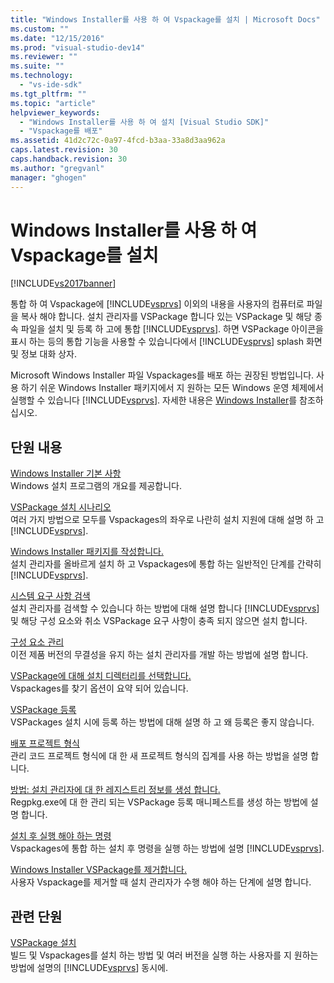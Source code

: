```yaml
---
title: "Windows Installer를 사용 하 여 Vspackage를 설치 | Microsoft Docs"
ms.custom: ""
ms.date: "12/15/2016"
ms.prod: "visual-studio-dev14"
ms.reviewer: ""
ms.suite: ""
ms.technology: 
  - "vs-ide-sdk"
ms.tgt_pltfrm: ""
ms.topic: "article"
helpviewer_keywords: 
  - "Windows Installer를 사용 하 여 설치 [Visual Studio SDK]"
  - "Vspackage를 배포"
ms.assetid: 41d2c72c-0a97-4fcd-b3aa-33a8d3aa962a
caps.latest.revision: 30
caps.handback.revision: 30
ms.author: "gregvanl"
manager: "ghogen"
---
```

# Windows Installer를 사용 하 여 Vspackage를 설치
[!INCLUDE[vs2017banner](../../code-quality/includes/vs2017banner.md)]

통합 하 여 Vspackage에 [!INCLUDE[vsprvs](../../code-quality/includes/vsprvs_md.md)] 이외의 내용을 사용자의 컴퓨터로 파일을 복사 해야 합니다.  설치 관리자를 VSPackage 합니다 있는 VSPackage 및 해당 종속 파일을 설치 및 등록 하 고에 통합 [!INCLUDE[vsprvs](../../code-quality/includes/vsprvs_md.md)].  하면 VSPackage 아이콘을 표시 하는 등의 통합 기능을 사용할 수 있습니다에서 [!INCLUDE[vsprvs](../../code-quality/includes/vsprvs_md.md)] splash 화면 및 정보 대화 상자.  
  
 Microsoft Windows Installer 파일 Vspackages를 배포 하는 권장된 방법입니다.  사용 하기 쉬운 Windows Installer 패키지에서 지 원하는 모든 Windows 운영 체제에서 실행할 수 있습니다 [!INCLUDE[vsprvs](../../code-quality/includes/vsprvs_md.md)].  자세한 내용은 [Windows Installer](http://msdn.microsoft.com/ko-kr/121be21b-b916-43e2-8f10-8b080516d2a0)를 참조하십시오.  
  
## 단원 내용  
 [Windows Installer 기본 사항](../../extensibility/internals/windows-installer-basics.md)  
 Windows 설치 프로그램의 개요를 제공합니다.  
  
 [VSPackage 설치 시나리오](../../extensibility/internals/vspackage-setup-scenarios.md)  
 여러 가지 방법으로 모두를 Vspackages의 좌우로 나란히 설치 지원에 대해 설명 하 고 [!INCLUDE[vsprvs](../../code-quality/includes/vsprvs_md.md)].  
  
 [Windows Installer 패키지를 작성합니다.](../../extensibility/internals/authoring-a-windows-installer-package.md)  
 설치 관리자를 올바르게 설치 하 고 Vspackages에 통합 하는 일반적인 단계를 간략히 [!INCLUDE[vsprvs](../../code-quality/includes/vsprvs_md.md)].  
  
 [시스템 요구 사항 검색](../../extensibility/internals/detecting-system-requirements.md)  
 설치 관리자를 검색할 수 있습니다 하는 방법에 대해 설명 합니다 [!INCLUDE[vsprvs](../../code-quality/includes/vsprvs_md.md)] 및 해당 구성 요소와 취소 VSPackage 요구 사항이 충족 되지 않으면 설치 합니다.  
  
 [구성 요소 관리](../../extensibility/internals/component-management.md)  
 이전 제품 버전의 무결성을 유지 하는 설치 관리자를 개발 하는 방법에 설명 합니다.  
  
 [VSPackage에 대해 설치 디렉터리를 선택합니다.](../../extensibility/internals/choosing-the-installation-directory-for-a-vspackage.md)  
 Vspackages를 찾기 옵션이 요약 되어 있습니다.  
  
 [VSPackage 등록](../../extensibility/internals/vspackage-registration.md)  
 VSPackages 설치 시에 등록 하는 방법에 대해 설명 하 고 왜 등록은 좋지 않습니다.  
  
 [배포 프로젝트 형식](../../extensibility/internals/deploying-project-types.md)  
 관리 코드 프로젝트 형식에 대 한 새 프로젝트 형식의 집계를 사용 하는 방법을 설명 합니다.  
  
 [방법: 설치 관리자에 대 한 레지스트리 정보를 생성 합니다.](../../extensibility/internals/how-to-generate-registry-information-for-an-installer.md)  
 Regpkg.exe에 대 한 관리 되는 VSPackage 등록 매니페스트를 생성 하는 방법에 설명 합니다.  
  
 [설치 후 실행 해야 하는 명령](../../extensibility/internals/commands-that-must-be-run-after-installation.md)  
 Vspackages에 통합 하는 설치 후 명령을 실행 하는 방법에 설명 [!INCLUDE[vsprvs](../../code-quality/includes/vsprvs_md.md)].  
  
 [Windows Installer VSPackage를 제거합니다.](../../extensibility/internals/uninstalling-a-vspackage-with-windows-installer.md)  
 사용자 Vspackage를 제거할 때 설치 관리자가 수행 해야 하는 단계에 설명 합니다.  
  
## 관련 단원  
 [VSPackage 설치](../../misc/installing-vspackages.md)  
 빌드 및 Vspackages를 설치 하는 방법 및 여러 버전을 실행 하는 사용자를 지 원하는 방법에 설명의 [!INCLUDE[vsprvs](../../code-quality/includes/vsprvs_md.md)] 동시에.